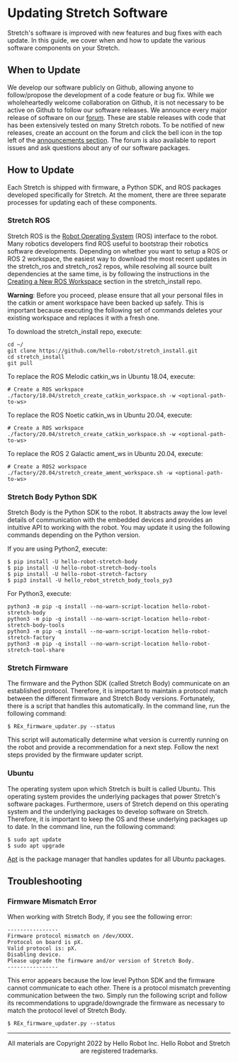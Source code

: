 # Updating Stretch Software

Stretch's software is improved with new features and bug fixes with each update. In this guide, we cover when and how to update the various software components on your Stretch.

## When to Update

We develop our software publicly on Github, allowing anyone to follow/propose the development of a code feature or bug fix. While we wholeheartedly welcome collaboration on Github, it is not necessary to be active on Github to follow our software releases. We announce every major release of software on our [forum](https://forum.hello-robot.com/c/announcements). These are stable releases with code that has been extensively tested on many Stretch robots. To be notified of new releases, create an account on the forum and click the bell icon in the top left of the [announcements section](https://forum.hello-robot.com/c/announcements/6). The forum is also available to report issues and ask questions about any of our software packages.

## How to Update

Each Stretch is shipped with firmware, a Python SDK, and ROS packages developed specifically for Stretch. At the moment, there are three separate processes for updating each of these components.

### Stretch ROS

Stretch ROS is the [Robot Operating System](https://www.ros.org/about-ros/) (ROS) interface to the robot. Many robotics developers find ROS useful to bootstrap their robotics software developments. Depending on whether you want to setup a ROS or ROS 2 workspace, the easiest way to download the most recent updates in the stretch_ros and stretch_ros2 repos, while resolving all source built dependencies at the same time, is by following the instructions in the [Creating a New ROS Workspace](https://github.com/hello-robot/stretch_install/blob/master/docs/ros_workspace.md) section in the stretch_install repo. 

**Warning**: Before you proceed, please ensure that all your personal files in the catkin or ament workspace have been backed up safely. This is important because executing the following set of commands deletes your existing workspace and replaces it with a fresh one.

To download the stretch_install repo, execute:
```console
cd ~/
git clone https://github.com/hello-robot/stretch_install.git
cd stretch_install
git pull
```

To replace the ROS Melodic catkin_ws in Ubuntu 18.04, execute:
```console
# Create a ROS workspace
./factory/18.04/stretch_create_catkin_workspace.sh -w <optional-path-to-ws>
```

To replace the ROS Noetic catkin_ws in Ubuntu 20.04, execute:
```console
# Create a ROS workspace
./factory/20.04/stretch_create_catkin_workspace.sh -w <optional-path-to-ws>
```

To replace the ROS 2 Galactic ament_ws in Ubuntu 20.04, execute:
```console
# Create a ROS2 workspace
./factory/20.04/stretch_create_ament_workspace.sh -w <optional-path-to-ws>
```

### Stretch Body Python SDK

Stretch Body is the Python SDK to the robot. It abstracts away the low level details of communication with the embedded devices and provides an intuitive API to working with the robot. You may update it using the following commands depending on the Python version.

If you are using Python2, execute:
```console
$ pip install -U hello-robot-stretch-body
$ pip install -U hello-robot-stretch-body-tools
$ pip install -U hello-robot-stretch-factory
$ pip3 install -U hello_robot_stretch_body_tools_py3
```

For Python3, execute:
```console
python3 -m pip -q install --no-warn-script-location hello-robot-stretch-body
python3 -m pip -q install --no-warn-script-location hello-robot-stretch-body-tools
python3 -m pip -q install --no-warn-script-location hello-robot-stretch-factory
python3 -m pip -q install --no-warn-script-location hello-robot-stretch-tool-share
```

### Stretch Firmware

The firmware and the Python SDK (called Stretch Body) communicate on an established protocol. Therefore, it is important to maintain a protocol match between the different firmware and Stretch Body versions. Fortunately, there is a script that handles this automatically. In the command line, run the following command:

```console
$ REx_firmware_updater.py --status
```

This script will automatically determine what version is currently running on the robot and provide a recommendation for a next step. Follow the next steps provided by the firmware updater script.

### Ubuntu

The operating system upon which Stretch is built is called Ubuntu. This operating system provides the underlying packages that power Stretch's software packages. Furthermore, users of Stretch depend on this operating system and the underlying packages to develop software on Stretch. Therefore, it is important to keep the OS and these underlying packages up to date. In the command line, run the following command:

```console
$ sudo apt update
$ sudo apt upgrade
```

[Apt](https://en.wikipedia.org/wiki/APT_(software)) is the package manager that handles updates for all Ubuntu packages.

## Troubleshooting

### Firmware Mismatch Error

When working with Stretch Body, if you see the following error:

```
----------------
Firmware protocol mismatch on /dev/XXXX.
Protocol on board is pX.
Valid protocol is: pX.
Disabling device.
Please upgrade the firmware and/or version of Stretch Body.
----------------
```

This error appears because the low level Python SDK and the firmware cannot communicate to each other. There is a protocol mismatch preventing communication between the two. Simply run the following script and follow its recommendations to upgrade/downgrade the firmware as necessary to match the protocol level of Stretch Body.

```console
$ REx_firmware_updater.py --status
```

------
<div align="center"> All materials are Copyright 2022 by Hello Robot Inc. Hello Robot and Stretch are registered trademarks.</div>
